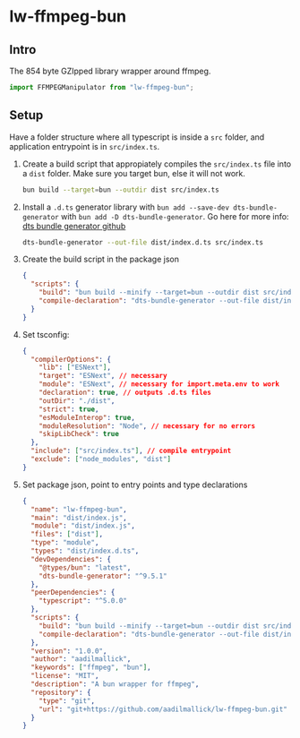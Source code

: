 # lw-ffmpeg-bun

## Intro

The 854 byte GZIpped library wrapper around ffmpeg.

```ts
import FFMPEGManipulator from "lw-ffmpeg-bun";
```

## Setup

Have a folder structure where all typescript is inside a `src` folder, and application entrypoint is in `src/index.ts`.

1.  Create a build script that appropiately compiles the `src/index.ts` file into a `dist` folder. Make sure you target bun, else it will not work.

    ```bash
    bun build --target=bun --outdir dist src/index.ts
    ```

2.  Install a `.d.ts` generator library with `bun add --save-dev dts-bundle-generator` with `bun add -D dts-bundle-generator`. Go here for more info: [dts bundle generator github](https://github.com/timocov/dts-bundle-generator)

    ```bash
    dts-bundle-generator --out-file dist/index.d.ts src/index.ts
    ```

3.  Create the build script in the package json

    ```json
    {
      "scripts": {
        "build": "bun build --minify --target=bun --outdir dist src/index.ts && bun run compile-declaration",
        "compile-declaration": "dts-bundle-generator --out-file dist/index.d.ts src/index.ts"
      }
    }
    ```

4.  Set tsconfig:

    ```json
    {
      "compilerOptions": {
        "lib": ["ESNext"],
        "target": "ESNext", // necessary
        "module": "ESNext", // necessary for import.meta.env to work
        "declaration": true, // outputs .d.ts files
        "outDir": "./dist",
        "strict": true,
        "esModuleInterop": true,
        "moduleResolution": "Node", // necessary for no errors
        "skipLibCheck": true
      },
      "include": ["src/index.ts"], // compile entrypoint
      "exclude": ["node_modules", "dist"]
    }
    ```

5.  Set package json, point to entry points and type declarations

    ```json
    {
      "name": "lw-ffmpeg-bun",
      "main": "dist/index.js",
      "module": "dist/index.js",
      "files": ["dist"],
      "type": "module",
      "types": "dist/index.d.ts",
      "devDependencies": {
        "@types/bun": "latest",
        "dts-bundle-generator": "^9.5.1"
      },
      "peerDependencies": {
        "typescript": "^5.0.0"
      },
      "scripts": {
        "build": "bun build --minify --target=bun --outdir dist src/index.ts && bun run compile-declaration && cp src/info.bun.sh dist",
        "compile-declaration": "dts-bundle-generator --out-file dist/index.d.ts --project ./tsconfig.json --no-check src/index.ts"
      },
      "version": "1.0.0",
      "author": "aadilmallick",
      "keywords": ["ffmpeg", "bun"],
      "license": "MIT",
      "description": "A bun wrapper for ffmpeg",
      "repository": {
        "type": "git",
        "url": "git+https://github.com/aadilmallick/lw-ffmpeg-bun.git"
      }
    }
    ```
